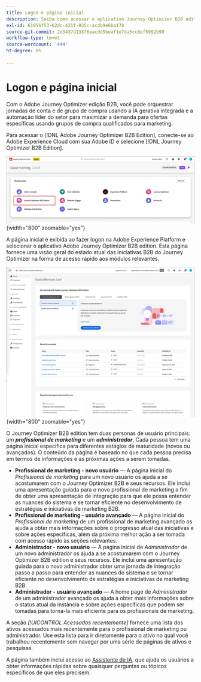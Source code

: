 ```yaml
---
title: Logon e página inicial
description: Saiba como acessar o aplicativo Journey Optimizer B2B edition e usar as informações da página inicial.
exl-id: 61956f53-62dc-421f-935c-acdb9e6ba178
source-git-commit: 2d3437d133f6eacdd5beaf1e7da5cc8ef5992b90
workflow-type: tm+mt
source-wordcount: '444'
ht-degree: 6%

---
```


# Logon e página inicial

Com o Adobe Journey Optimizer edição B2B, você pode orquestrar jornadas de conta e de grupo de compra usando a IA gerativa integrada e a automação líder do setor para maximizar a demanda para ofertas específicas usando grupos de compra qualificados para marketing.

<!-- Requirements?
-->
Para acessar o [!DNL Adobe Journey Optimizer B2B Edition], conecte-se ao Adobe Experience Cloud com sua Adobe ID e selecione [!DNL Journey Optimizer B2B Edition].

![aplicativos Adobe Experience Platform](./assets/experience-cloud-apps.png){width="800" zoomable="yes"}

A página inicial é exibida ao fazer logon na Adobe Experience Platform e selecionar o aplicativo Adobe Journey Optimizer B2B edition. Esta página fornece uma visão geral do estado atual das iniciativas B2B do Journey Optimizer na forma de acesso rápido <!-- refined insights and--> aos módulos relevantes. <!-- It also provides information about the ideal next action to take and where to find the comprehensive set of tutorials and documentation. -->

![página inicial do Journey Optimizer B2B edition](./assets/home-page.png){width="800" zoomable="yes"}

O Journey Optimizer B2B edition tem duas personas de usuário principais: um _**profissional de marketing**_ e um _**administrador**_. Cada pessoa tem uma página inicial específica para diferentes estágios de maturidade (novos ou avançados). O conteúdo da página é baseado no que cada pessoa precisa em termos de informações e as próximas ações a serem tomadas.

* **Profissional de marketing - novo usuário** — A página inicial do _Profissional de marketing_ para um novo usuário os ajuda a se acostumarem com o Journey Optimizer B2B e seus recursos. Ele inclui uma apresentação guiada para o novo profissional de marketing a fim de obter uma apresentação de integração para que ele possa entender as nuances do sistema e se tornar eficiente no desenvolvimento de estratégias e iniciativas de marketing B2B.
* **Profissional de marketing - usuário avançado** — A página inicial do _Profissional de marketing_ de um profissional de marketing avançado os ajuda a obter mais informações sobre o progresso atual das iniciativas e sobre ações específicas, além da próxima melhor ação a ser tomada com acesso rápido às seções relevantes.
* **Administrador - novo usuário** — A página inicial de _Administrador_ de um novo administrador os ajuda a se acostumarem com o Journey Optimizer B2B edition e seus recursos. Ele inclui uma apresentação guiada para o novo administrador obter uma jornada de integração passo a passo para entender as nuances do sistema e se tornar eficiente no desenvolvimento de estratégias e iniciativas de marketing B2B.
* **Administrador - usuário avançado** — A home page de _Administrador_ de um administrador avançado os ajuda a obter mais informações sobre o status atual da instância e sobre ações específicas que podem ser tomadas para torná-la mais eficiente para os profissionais de marketing.

A seção _[!UICONTROL Acessados recentemente]_ fornece uma lista dos ativos acessados mais recentemente para o profissional de marketing ou administrador. Use esta lista para ir diretamente para o ativo no qual você trabalhou recentemente sem navegar por uma série de páginas de ativos e pesquisas.

A página também inclui acesso ao [Assistente de IA](./ai-assistant/ai-assistant-overview.md), que ajuda os usuários a obter informações rápidas sobre quaisquer perguntas ou tópicos específicos de que eles precisem.<!-- and to obtain specific recommendations for their challenges or objectives-->

<!-- 

## Marketer - new user

The Marketer home page for a new user consists of three rows that assist the marketer in getting accustomed to Journey Optimizer B2B and its capabilities. It also provides a view of the latest journeys that have been created, which can serve as a starting point for a new user.

The first row consists of a guided walkthrough for the new marketer to obtain an onboarding walkthrough so that they can understand the nuances of the system and become efficient in developing B2B marketing strategies and initiatives.

The second row consists of the recent AJO B2B journeys that have been created across the platform so that the marketer can get inspiration for the best practices to create an account journey.

The third row consists of the learning resources that can help a marketer gain more information on a specific topic.

## Marketer - advanced user

The Marketer home page for an advanced marketer consists of four rows that assists the marketer in obtaining more information on the current progress of the initiatives and on specific actions and on the next best action to be taken along with quick access to relevant sections.

The first row consists of the next set of actions that a B2B marketer can take based on the previous actions taken and the current state of the initiative, which provides a prompt for the user to make the next move that would align to the objective of the initiatives and help them reach the goals quickly.

The second row consists of the most recent assets accessed by the marketer to make it easier for the marketer to locate them and make updates to the same.

The third row consists of the Key Performance Indicators that can help the marketer gauge the overall performance of the marketing initiatives.

The fourth row consists of the learning resources that can help a marketer gain more information on a specific topic.

## Administrator - new user

The _Admin_ home page for a new administrator consists of three rows that assists the administrator in getting accustomed to Journey Optimizer B2B Edition and its capabilities, and provides a view of the latest journeys that have been created that can serve as a starting point for a new user.

The first row consists of a guided walkthrough for the new marketer to obtain a step-by-step onboarding journey to understand the nuances of the system and become efficient in developing B2B marketing strategies and initiatives with AJO B2B.

The second row consists of the recent assets used by the B2B marketers in a single table to make it easier for the administrator to know which assets are currently under focus.

The third row consists of the learning resources that would help an administrator gain more information on a specific topic.

## Administrator - advanced user

The _Admin_ home page for an advanced administrator consists of four rows that assists the administrator in obtaining more information about the current status of the instance and on specific actions that can be taken to make it more efficient and effective for the marketers.

The first row consists of the next set of actions that an administrator can take based on the previous actions taken and the current state of the instance. It serves as a prompt for the administrator to make the necessary updates to the parameters of the instances such as user permissions or any specific module configurations.

The second row consists of the recent assets used by the B2B marketers in a single table to make it easier for the administrator to know which assets are currently under focus.

The third row consists of the Key Performance Indicators that would help the administrators gauge the progress of the instance in terms of operational parameters such as users and usage.

The fourth row consists of the learning resources that would help the administrator gain more information on a specific topic.

-->